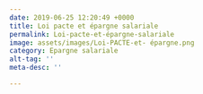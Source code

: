 ```yaml
---
date: 2019-06-25 12:20:49 +0000
title: Loi pacte et épargne salariale
permalink: Loi-pacte-et-épargne-salariale
image: assets/images/Loi-PACTE-et- épargne.png
category: Epargne salariale
alt-tag: ''
meta-desc: ''

---
```

